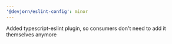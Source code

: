 ```yaml
---
'@devjorn/eslint-config': minor
---
```


Added typescript-eslint plugin, so consumers don't need to add it themselves anymore
